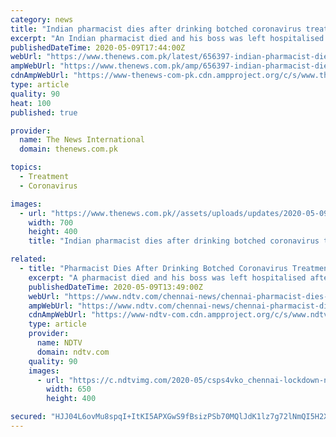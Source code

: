 ```yaml
---
category: news
title: "Indian pharmacist dies after drinking botched coronavirus treatment"
excerpt: "An Indian pharmacist died and his boss was left hospitalised after they drank a chemical concoction they had developed in an effort to treat coronavirus"
publishedDateTime: 2020-05-09T17:44:00Z
webUrl: "https://www.thenews.com.pk/latest/656397-indian-pharmacist-dies-after-drinking-botched-coronavirus-treatment"
ampWebUrl: "https://www.thenews.com.pk/amp/656397-indian-pharmacist-dies-after-drinking-botched-coronavirus-treatment"
cdnAmpWebUrl: "https://www-thenews-com-pk.cdn.ampproject.org/c/s/www.thenews.com.pk/amp/656397-indian-pharmacist-dies-after-drinking-botched-coronavirus-treatment"
type: article
quality: 90
heat: 100
published: true

provider:
  name: The News International
  domain: thenews.com.pk

topics:
  - Treatment
  - Coronavirus

images:
  - url: "https://www.thenews.com.pk//assets/uploads/updates/2020-05-09/656397_4045179_asdds_updates.jpg"
    width: 700
    height: 400
    title: "Indian pharmacist dies after drinking botched coronavirus treatment"

related:
  - title: "Pharmacist Dies After Drinking Botched Coronavirus Treatment In Chennai"
    excerpt: "A pharmacist died and his boss was left hospitalised after the pair drank a chemical concoction they had developed in an effort to treat coronavirus, police said Saturday. The men worked for a herbal medicine company and were testing their treatment - a mix of nitric oxide and sodium nitrate - at a home in Chennai."
    publishedDateTime: 2020-05-09T13:49:00Z
    webUrl: "https://www.ndtv.com/chennai-news/chennai-pharmacist-dies-after-drinking-botched-coronavirus-treatment-2226108"
    ampWebUrl: "https://www.ndtv.com/chennai-news/chennai-pharmacist-dies-after-drinking-botched-coronavirus-treatment-2226108?amp=1&akamai-rum=off"
    cdnAmpWebUrl: "https://www-ndtv-com.cdn.ampproject.org/c/s/www.ndtv.com/chennai-news/chennai-pharmacist-dies-after-drinking-botched-coronavirus-treatment-2226108?amp=1&akamai-rum=off"
    type: article
    provider:
      name: NDTV
      domain: ndtv.com
    quality: 90
    images:
      - url: "https://c.ndtvimg.com/2020-05/csps4vko_chennai-lockdown-ndtv_625x300_05_May_20.jpg"
        width: 650
        height: 400

secured: "HJJ04L6ovMu8spqI+ItKI5APXGwS9fBsizPSb70MQlJdK1lz7g72lNmQI5H2XsPWSCHqK/6UPs6Hx7qhj6z3PnsbIEhdYlPoeps3B1YToEUiA3aFgcuUEw7cYeZ9UFBM2ekiqF0TgZAbVmV95OK9fecH1F2lHp3ybB6VvGU/qG9l/ialir8h6dgYP8FmX2yc9Lp5XnsyZOL7XJbyu6wefI8OMM0hVo4nSalyOZYpgr3twbcxYVGm3PBQdjJMHLOW7jro+9zJ/NdBowx5AWFPrcZg79mpvAabiC2R/GKaIsDKaVwHuJDR3D+04oRP8E/Q;PazoYWbxyzeLvlUq5qA5/A=="
---
```


